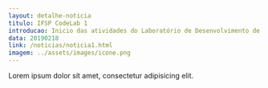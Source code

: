 ```yaml
---
layout: detalhe-noticia
titulo: IFSP CodeLab 1
introducao: Inicio das atividades do Laboratório de Desenvolvimento de Software - IFSP CodeLab 
data: 20190218
link: /noticias/noticia1.html
imagem: ../assets/images/icone.png
---
```

Lorem ipsum dolor sit amet, consectetur adipisicing elit.